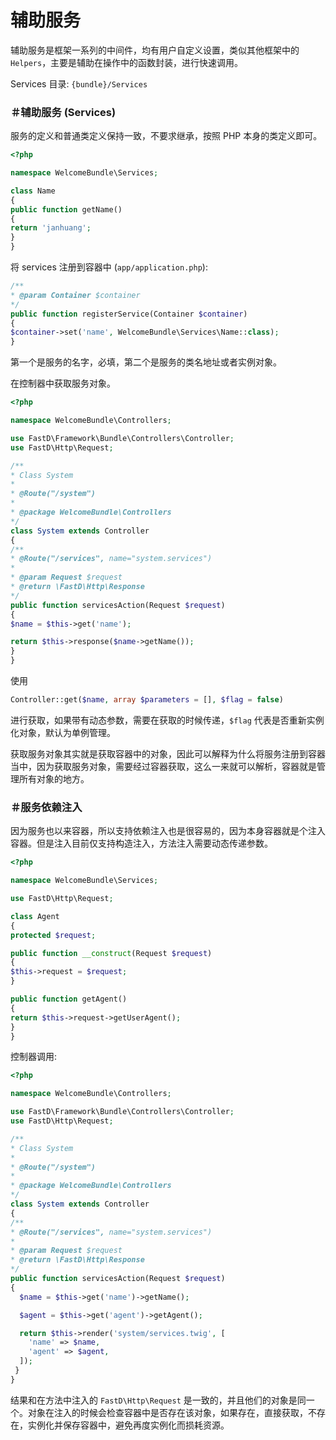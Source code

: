 # 辅助服务

辅助服务是框架一系列的中间件，均有用户自定义设置，类似其他框架中的 `Helpers`，主要是辅助在操作中的函数封装，进行快速调用。

Services 目录: `{bundle}/Services`

### ＃辅助服务 (Services)

服务的定义和普通类定义保持一致，不要求继承，按照 PHP 本身的类定义即可。

```php
<?php

namespace WelcomeBundle\Services;

class Name
{
public function getName()
{
return 'janhuang';
}
}
```

将 services 注册到容器中 (`app/application.php`): 

```php
/**
* @param Container $container
*/
public function registerService(Container $container)
{
$container->set('name', WelcomeBundle\Services\Name::class);
}
```

第一个是服务的名字，必填，第二个是服务的类名地址或者实例对象。

在控制器中获取服务对象。

```php
<?php

namespace WelcomeBundle\Controllers;

use FastD\Framework\Bundle\Controllers\Controller;
use FastD\Http\Request;

/**
* Class System
*
* @Route("/system")
*
* @package WelcomeBundle\Controllers
*/
class System extends Controller
{
/**
* @Route("/services", name="system.services")
*
* @param Request $request
* @return \FastD\Http\Response
*/
public function servicesAction(Request $request)
{
$name = $this->get('name');

return $this->response($name->getName());
}
}
```

使用 

```php
Controller::get($name, array $parameters = [], $flag = false)
```

进行获取，如果带有动态参数，需要在获取的时候传递，`$flag` 代表是否重新实例化对象，默认为单例管理。

获取服务对象其实就是获取容器中的对象，因此可以解释为什么将服务注册到容器当中，因为获取服务对象，需要经过容器获取，这么一来就可以解析，容器就是管理所有对象的地方。

### ＃服务依赖注入

因为服务也以来容器，所以支持依赖注入也是很容易的，因为本身容器就是个注入容器。但是注入目前仅支持构造注入，方法注入需要动态传递参数。

```php
<?php

namespace WelcomeBundle\Services;

use FastD\Http\Request;

class Agent
{
protected $request;

public function __construct(Request $request)
{
$this->request = $request;
}

public function getAgent()
{
return $this->request->getUserAgent();
}
}
```

控制器调用:

```php
<?php

namespace WelcomeBundle\Controllers;

use FastD\Framework\Bundle\Controllers\Controller;
use FastD\Http\Request;

/**
* Class System
*
* @Route("/system")
*
* @package WelcomeBundle\Controllers
*/
class System extends Controller
{
/**
* @Route("/services", name="system.services")
*
* @param Request $request
* @return \FastD\Http\Response
*/
public function servicesAction(Request $request)
{
  $name = $this->get('name')->getName();

  $agent = $this->get('agent')->getAgent();

  return $this->render('system/services.twig', [
    'name' => $name,
    'agent' => $agent,
  ]);
 }
}
```

结果和在方法中注入的 `FastD\Http\Request` 是一致的，并且他们的对象是同一个。对象在注入的时候会检查容器中是否存在该对象，如果存在，直接获取，不存在，实例化并保存容器中，避免再度实例化而损耗资源。
